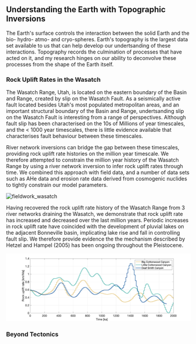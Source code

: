 
## Understanding the Earth with Topographic Inversions

The Earth's surface controls the interaction between the solid Earth and the bio- hydro- atmo- and cryo-spheres. Earth's topography is the largest data set available to us that can help develop our undertsanding of these interactions. Topography records the culmination of processes that have acted on it, and my research hinges on our ability to deconvolve these processes from the shape of the Earth itself.

### Rock Uplift Rates in the Wasatch

The Wasatch Range, Utah, is located on the eastern boundary of the Basin and Range, created by slip on the Wasatch Fault. As a seismically active fault located besides Utah's most populated metropolitan areas, and an important structural boundary of the Basin and Range, undertsanding slip on the Wasatch Fault is interesting from a range of perspectives. Although fault slip has been characterised on the 10s of Millions of year timescales, and the < 1000 year timescales, there is little evidence available that characterises fault behaviour between these timescales. 

River network inversions can bridge the gap between these timescales, providing rock uplift rate histories on the million year timescale. We therefore attempted to constrain the million year history of the Wasatch Range by using a river network inversion to infer rock uplift rates through time. We combined this approach with field data, and a number of data sets such as AHe data and erosion rate data derived from cosmogenic nuclides to tightly constrain our model parameters. 

![fieldwork_wasatch](https://github.com/adamsmith142/adamsmith142.github.io/blob/main/images/fieldwork_wasatch.jpg)

Having recovered the rock uplift rate history of the Wasatch Range from 3 river networks draining the Wasatch, we demonstrate that rock uplift rate has increased and decreased over the last million years. Periodic increases in rock uplift rate have coincided with the development of pluvial lakes on the adjacent Bonneville basin, implicating lake rise and fall in controlling fault slip. We therefore provide evidence the the mechanism described by Hetzel and Hampel (2005) has been ongoing throughout the Pleistocene.

![uplift_wasatch](https://github.com/adamsmith142/adamsmith142.github.io/blob/main/images/three_canyons_colours_corrected.png)



### Beyond Tectonics

